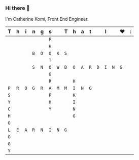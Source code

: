 ### Hi there 👋

<!--
**cherryrazzles/cherryrazzles** is a ✨ _special_ ✨ repository because its `README.md` (this file) appears on your GitHub profile.

Here are some ideas to get you started:

- 🔭 I’m currently working on ...
- 🌱 I’m currently learning Web3 + Blockchain + Solidity
- 👯 I’m looking to collaborate on ...
- 🤔 I’m looking for help with ...
- 💬 Ask me about ...
- 📫 How to reach me: ...
- 😄 Pronouns: ...
- ⚡ Fun fact: ...
-->


I'm Catherine Komi, Front End Engineer.

|T|h|i|n|g|s||T|h|a|t||I||❤️|:|
| - | - | - | - | - | - | - | - | - | - | - | - | - | - | - | - |
| | | | | |`P`| | | | | | | | | | |
| | | | | |`H`| | | | | | | | | | |
| | | |`B`|`O`|`O`|`K`|`S`| | | | | | | | |
| | | | | |`T`| | | | | | | | | | |
| | | |`S`|`N`|`O`|`W`|`B`|`O`|`A`|`R`|`D`|`I`|`N`|`G`| |
| | | | | |`G`| | | | | | | | | | |
| | | | | |`R`| | |`H`| | | | | | | |
|`P`|`R`|`O`|`G`|`R`|`A`|`M`|`M`|`I`|`N`|`G`| | | | | |
|`S`| | | | |`P`| | |`K`| | | | | | | |
|`Y`| | | | |`H`| | |`I`| | | | | | | |
|`C`| | | | |`Y`| | |`N`| | | | | | | |
|`H`| | | | | | | |`G`| | | | | | | |
|`O`| | | | | | | | | | | | | | | |
|`L`|`E`|`A`|`R`|`N`|`I`|`N`|`G`| | | | | | | | |
|`O`| | | | | | | | | | | | | | | |
|`G`| | | | | | | | | | | | | | | |
|`Y`| | | | | | | | | | | | | | | |

